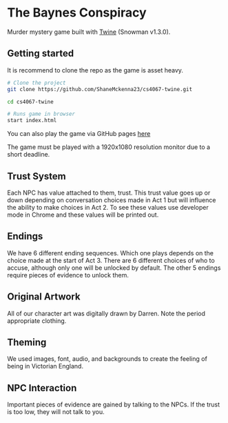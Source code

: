 # The Baynes Conspiracy
Murder mystery game built with [Twine](https://twinery.org/) (Snowman v1.3.0). 

## Getting started
It is recommend to clone the repo as the game is asset heavy.
```sh
# Clone the project
git clone https://github.com/ShaneMckenna23/cs4067-twine.git

cd cs4067-twine

# Runs game in browser
start index.html
```
You can also play the game via GitHub pages [here](https://shanemckenna23.github.io/cs4067-twine/)

The game must be played with a 1920x1080 resolution monitor due to a short deadline.



## Trust System
Each NPC has value attached to them, trust. This trust value goes up or down depending on conversation choices made in Act 1 but will influence the ability to make choices in Act 2. To see these values use developer mode in Chrome and these values will be printed out. 

## Endings
We have 6 different ending sequences. Which one plays depends on the choice made at the start of Act 3. There are 6 different choices of who to accuse, although only one will be unlocked by default. The other 5 endings require pieces of evidence to unlock them.

## Original Artwork
All of our character art was digitally drawn by Darren. Note the period appropriate clothing.

## Theming
We used images, font, audio, and backgrounds to create the feeling of being in Victorian England.

## NPC Interaction
Important pieces of evidence are gained by talking to the NPCs. If the trust is too low, they will not talk to you.
